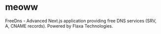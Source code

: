 # meoww
FreeDns - Advanced Next.js application providing free DNS services (SRV, A, CNAME records). Powered by Flaxa Technologies.
